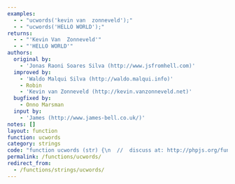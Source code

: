```yaml
---
examples:
  - - "ucwords('kevin van  zonneveld');"
  - - "ucwords('HELLO WORLD');"
returns:
  - - "'Kevin Van  Zonneveld'"
  - - "'HELLO WORLD'"
authors:
  original by:
    - 'Jonas Raoni Soares Silva (http://www.jsfromhell.com)'
  improved by:
    - 'Waldo Malqui Silva (http://waldo.malqui.info)'
    - Robin
    - 'Kevin van Zonneveld (http://kevin.vanzonneveld.net)'
  bugfixed by:
    - Onno Marsman
  input by:
    - 'James (http://www.james-bell.co.uk/)'
notes: []
layout: function
function: ucwords
category: strings
code: "function ucwords (str) {\n  //  discuss at: http://phpjs.org/functions/ucwords/\n  // original by: Jonas Raoni Soares Silva (http://www.jsfromhell.com)\n  // improved by: Waldo Malqui Silva (http://waldo.malqui.info)\n  // improved by: Robin\n  // improved by: Kevin van Zonneveld (http://kevin.vanzonneveld.net)\n  // bugfixed by: Onno Marsman\n  //    input by: James (http://www.james-bell.co.uk/)\n  //   example 1: ucwords('kevin van  zonneveld');\n  //   returns 1: 'Kevin Van  Zonneveld'\n  //   example 2: ucwords('HELLO WORLD');\n  //   returns 2: 'HELLO WORLD'\n\n  return (str + '')\n    .replace(/^([a-z\\u00E0-\\u00FC])|\\s+([a-z\\u00E0-\\u00FC])/g, function ($1) {\n      return $1.toUpperCase()\n    })\n}\n"
permalink: /functions/ucwords/
redirect_from:
  - /functions/strings/ucwords/
---
```


<!-- WARNING! This file is auto generated by `npm run web:inject`, do not edit by hand -->
